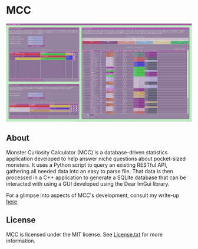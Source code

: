 # MCC

![Example Image of MCC](./examples/mcc.png)

## About

Monster Curiosity Calculator (MCC) is a database-driven statistics application developed to help answer niche questions about pocket-sized monsters. 
It uses a Python script to query an existing RESTful API, gathering all needed data into an easy to parse file. 
That data is then processed in a C++ application to generate a SQLite database that can be interacted with using a GUI developed using the Dear ImGui library.

For a glimpse into aspects of MCC's development, consult my write-up [here](https://carterboclair.com/2025/10/01/monster-calculator.html).

## License

MCC is licensed under the MIT license. See [License.txt](https://github.com/PurpleMB/MCC/blob/main/License.txt) for more information.
